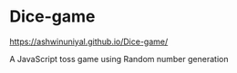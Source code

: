 # Dice-game
https://ashwinuniyal.github.io/Dice-game/

A JavaScript toss game using Random number generation
